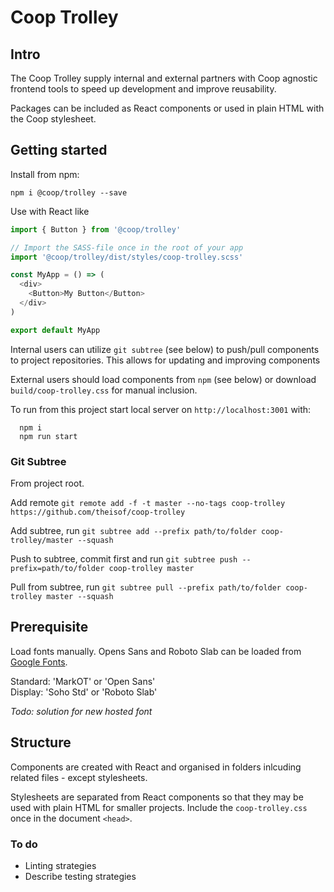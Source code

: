 # Coop Trolley

## Intro

The Coop Trolley supply internal and external partners with Coop agnostic frontend tools to speed up development and improve reusability.

Packages can be included as React components or used in plain HTML with the Coop stylesheet.

## Getting started

Install from npm:

```
npm i @coop/trolley --save
```

Use with React like

```javascript
import { Button } from '@coop/trolley'

// Import the SASS-file once in the root of your app
import '@coop/trolley/dist/styles/coop-trolley.scss'

const MyApp = () => (
  <div>
    <Button>My Button</Button>
  </div>
)

export default MyApp
```


Internal users can utilize `git subtree` (see below) to push/pull components to project repositories. This allows for updating and improving components

External users should load components from `npm` (see below) or download `build/coop-trolley.css` for manual inclusion.

To run from this project start local server on `http://localhost:3001` with:
```
  npm i
  npm run start
```

### Git Subtree

From project root.

Add remote `git remote add -f -t master --no-tags coop-trolley https://github.com/theisof/coop-trolley`

Add subtree, run `git subtree add --prefix path/to/folder coop-trolley/master --squash`

Push to subtree, commit first and run `git subtree push --prefix=path/to/folder coop-trolley master`

Pull from subtree, run `git subtree pull --prefix path/to/folder coop-trolley master --squash`

## Prerequisite

Load fonts manually. Opens Sans and Roboto Slab can be loaded from [Google Fonts](https://fonts.google.com/selection?query=open&selection.family=Open+Sans:400,400i,600,600i,800|Roboto+Slab:400,700).

Standard: 'MarkOT' or 'Open Sans'  \
Display: 'Soho Std' or 'Roboto Slab'

*Todo: solution for new hosted font*

## Structure

Components are created with React and organised in folders inlcuding related files - except stylesheets.

Stylesheets are separated from React components so that they may be used with plain HTML for smaller projects. Include the `coop-trolley.css` once in the document `<head>`.

### To do

- Linting strategies
- Describe testing strategies
